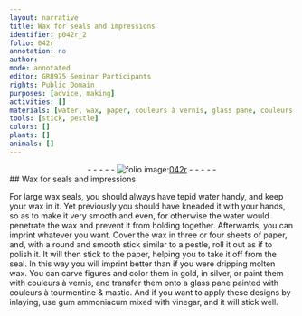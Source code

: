 ```yaml
---
layout: narrative
title: Wax for seals and impressions
identifier: p042r_2
folio: 042r
annotation: no
author:
mode: annotated
editor: GR8975 Seminar Participants
rights: Public Domain
purposes: [advice, making]
activities: []
materials: [water, wax, paper, couleurs à vernis, glass pane, couleurs à tourmentine, mastic, gum ammoniacum, vinegar]
tools: [stick, pestle]
colors: []
plants: []
animals: []
---
```


 <div class="folio" align="center">- - - - - <a href="http://gallica.bnf.fr/ark:/12148/btv1b10500001g/f89.image" target="_blank"><img src="https://cu-mkp.github.io/GR8975-edition/assets/photo-icon.png" alt="folio image: " style="display:inline-block; margin-bottom:-3px;"/>042r</a> - - - - - </div>   
## Wax for seals and impressions

 
For large wax seals, you should always have tepid <span class="material">water</span> handy, and keep your <span class="material">wax</span> in it. Yet previously you should have kneaded it with your hands, so as to make it very smooth and even, for otherwise the water would penetrate the wax and prevent it from holding together. Afterwards, you can imprint whatever you want. Cover the wax in three or four sheets of <span class="material">paper</span>, and, with a round and smooth <span class="tool">stick</span> similar to a <span class="tool">pestle</span>, roll it out as if to polish it. It will then stick to the paper, helping you to take it off from the seal. In this way you will imprint better than if you were dripping molten wax. You can carve figures and color them in gold, in silver, or paint them with <span class="material">couleurs à vernis</span>, and transfer them onto a <span class="material">glass pane</span> painted with <span class="material">couleurs à tourmentine</span> & <span class="material">mastic</span>. And if you want to apply these designs by inlaying, use <span class="material">gum ammoniacum</span> mixed with <span class="material">vinegar</span>, and it will stick well.
 